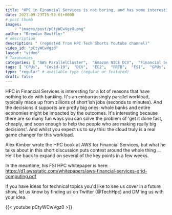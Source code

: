 ```yaml
---
title: "HPC in Financial Services is not boring, and has some interesting problems to solve."
date: 2021-09-23T15:53:01+0000
# post thumb
images:
    - "images/post/pCtyWCwVgz0.png"
author: "Brendan Bouffler"
# description
description: " (reposted from HPC Tech Shorts Youtube channel)"
video_id: "pCtyWCwVgz0"
layout: "video"
# Taxonomies
categories: [ "AWS ParallelCluster",  "Amazon NICE DCV",  "Financial Services",  "Life Sciences", ]
tags: [ "CPUs",  "Covid-19",  "DCV",  "EC2",  "FRTB",  "FSI",  "GPUs",  "HPC",  "High Performance Computing",  "Lustre",  "ParallelCluster",  "Schedulers",  "Storage",  "financial services",  "risk",  "trading",  "virtualization",  "vizualization",  "techshorts", ]
type: "regular" # available type (regular or featured)
draft: false
---
```


HPC in Financial Services is interesting for a lot of reasons that have nothing to do with banking. It's an embarrassingly parallel workload, typically made up from zillions of short'ish jobs (seconds to minutes). And the decisions it supports are pretty big ones: whole banks and entire economies might be impacted by the outcomes. It's interesting because there are so many fun ways you can solve the problem of 'get it done fast, cheaply, and soon enough to help the people who are making really big decisions'. And whilst you expect us to say this: the cloud truly is a real game changer for this workload.

Alex Kimber wrote the HPC book at AWS for Financial Services, but what he talks about in this short discussion puts context around the whole thing ... He'll be back to expand on several of the key points in a few weeks.

In the meantime, his FSI HPC whitepaper is here: https://d1.awsstatic.com/whitepapers/aws-financial-services-grid-computing.pdf 

If you have ideas for technical topics you'd like to see us cover in a future show, let us know by finding us on Twitter (@TechHpc) and DM'ing us with your idea.

{{< youtube pCtyWCwVgz0 >}}